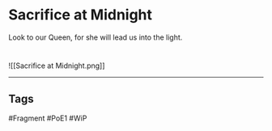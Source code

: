 # Sacrifice at Midnight
Look to our Queen, for she will lead us into the light.

#
![[Sacrifice at Midnight.png]]

---
## Tags
#Fragment
#PoE1 
#WiP 
